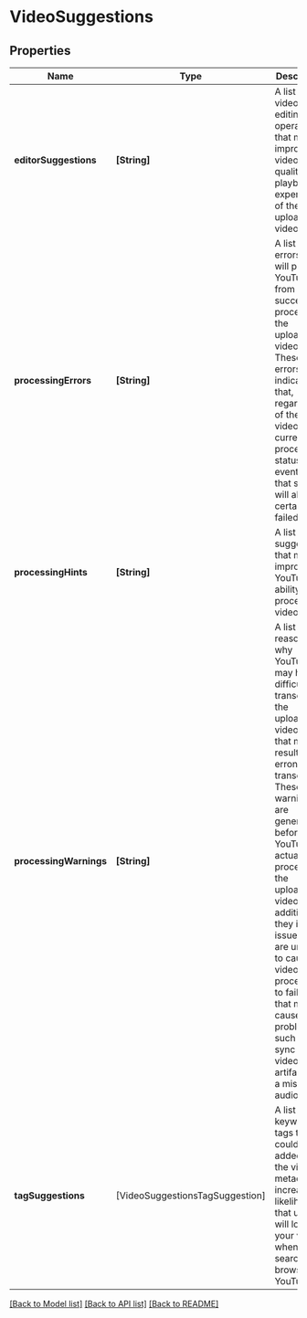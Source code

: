 # VideoSuggestions

## Properties
Name | Type | Description | Notes
------------ | ------------- | ------------- | -------------
**editorSuggestions** | **[String]** | A list of video editing operations that might improve the video quality or playback experience of the uploaded video. | [optional] 
**processingErrors** | **[String]** | A list of errors that will prevent YouTube from successfully processing the uploaded video video. These errors indicate that, regardless of the video&#39;s current processing status, eventually, that status will almost certainly be failed. | [optional] 
**processingHints** | **[String]** | A list of suggestions that may improve YouTube&#39;s ability to process the video. | [optional] 
**processingWarnings** | **[String]** | A list of reasons why YouTube may have difficulty transcoding the uploaded video or that might result in an erroneous transcoding. These warnings are generated before YouTube actually processes the uploaded video file. In addition, they identify issues that are unlikely to cause the video processing to fail but that might cause problems such as sync issues, video artifacts, or a missing audio track. | [optional] 
**tagSuggestions** | [VideoSuggestionsTagSuggestion] | A list of keyword tags that could be added to the video&#39;s metadata to increase the likelihood that users will locate your video when searching or browsing on YouTube. | [optional] 

[[Back to Model list]](../README.md#documentation-for-models) [[Back to API list]](../README.md#documentation-for-api-endpoints) [[Back to README]](../README.md)


